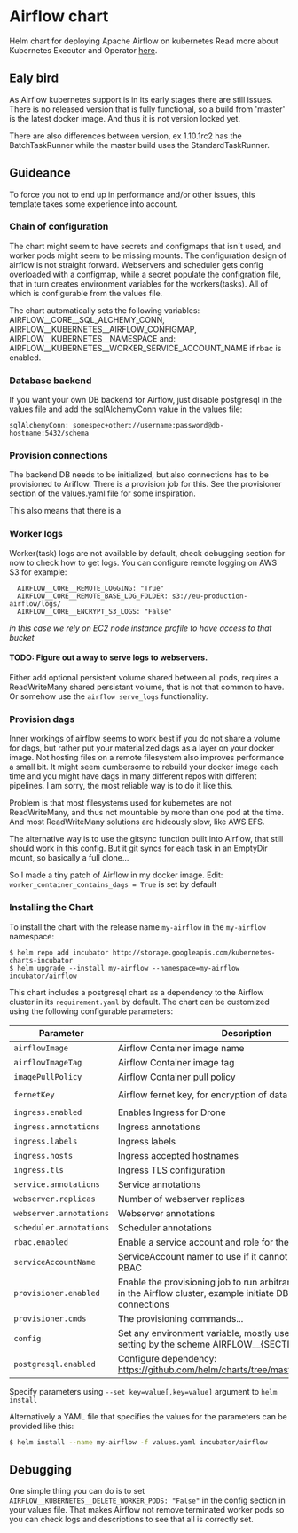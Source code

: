 # Airflow chart

Helm chart for deploying Apache Airflow on kubernetes
Read more about Kubernetes Executor and Operator [here](https://airflow.incubator.apache.org/kubernetes.html).

## Ealy bird

As Airflow kubernetes support is in its early stages there are still issues. There is no released version that is fully
functional, so a build from 'master' is the latest docker image. And thus it is not version locked yet.

There are also differences between version, ex 1.10.1rc2 has the BatchTaskRunner while the master build uses the
StandardTaskRunner.

## Guideance

To force you not to end up in performance and/or other issues, this template takes some experience into account.

### Chain of configuration

The chart might seem to have secrets and configmaps that isn´t used, and worker pods might seem to be missing mounts.
The configuration design of airflow is not straight forward. Webservers and scheduler gets config overloaded with a
configmap, while a secret populate the configration file, that in turn creates environment variables for the workers(tasks).
All of which is configurable from the values file.

The chart automatically sets the following variables:
AIRFLOW__CORE__SQL_ALCHEMY_CONN,
AIRFLOW__KUBERNETES__AIRFLOW_CONFIGMAP,
AIRFLOW__KUBERNETES__NAMESPACE
and:
AIRFLOW__KUBERNETES__WORKER_SERVICE_ACCOUNT_NAME
if rbac is enabled.

### Database backend

If you want your own DB backend for Airflow, just disable postgresql in the values file and add the sqlAlchemyConn
value in the values file:
```
sqlAlchemyConn: somespec+other://username:password@db-hostname:5432/schema
```

### Provision connections

The backend DB needs to be initialized, but also connections has to be provisioned to Ariflow. There is a provision
job for this. See the provisioner section of the values.yaml file for some inspiration.

This also means that there is a

### Worker logs

Worker(task) logs are not available by default, check debugging section for now to check how to get logs.
You can configure remote logging on AWS S3 for example:
```
  AIRFLOW__CORE__REMOTE_LOGGING: "True"
  AIRFLOW__CORE__REMOTE_BASE_LOG_FOLDER: s3://eu-production-airflow/logs/
  AIRFLOW__CORE__ENCRYPT_S3_LOGS: "False"
```
_in this case we rely on EC2 node instance profile to have access to that bucket_


#### TODO: Figure out a way to serve logs to webservers.

Either add optional persistent volume shared between all pods, requires a ReadWriteMany shared persistant volume,
that is not that common to have. Or somehow use the `airflow serve_logs` functionality.


### Provision dags

Inner workings of airflow seems to work best if you do not share a volume for dags, but rather put your materialized dags
as a layer on your docker image. Not hosting files on a remote filesystem also improves performance a small bit.
It might seem cumbersome to rebuild your docker image each time and you might have dags in many different repos with
different pipelines. I am sorry, the most reliable way is to do it like this.

Problem is that most filesystems used for kubernetes are not ReadWriteMany, and thus not mountable by more than one
pod at the time. And most ReadWriteMany solutions are hideously slow, like AWS EFS.

The alternative way is to use the gitsync function built into Airflow, that still should work in this config.
But it git syncs for each task in an EmptyDir mount, so basically a full clone...

So I made a tiny patch of Airflow in my docker image.
Edit: `worker_container_contains_dags = True` is set by default

### Installing the Chart

To install the chart with the release name `my-airflow` in the `my-airflow` namespace:

```
$ helm repo add incubator http://storage.googleapis.com/kubernetes-charts-incubator
$ helm upgrade --install my-airflow --namespace=my-airflow incubator/airflow
```

This chart includes a postgresql chart as a dependency to the Airflow cluster in its `requirement.yaml` by default. 
The chart can be customized using the following configurable parameters:

| Parameter                      | Description                                                                                                                      | Default                                        |
| ------------------------------ | -------------------------------------------------------------------------------------------------------------------------------- | ---------------------------------------------- |
| `airflowImage`                 | Airflow Container image name                                                                                                     | `tekn0ir/airflow-docker`                       |
| `airflowImageTag`              | Airflow Container image tag                                                                                                      | `1.10.1rc2`                                    |
| `imagePullPolicy`              | Airflow Container pull policy                                                                                                    | `IfNotPresent`                                 |
| `fernetKey`                    | Airflow fernet key, for encryption of data                                                                                       | `af7CN0q6ag5U3g08IsPsw3K45U7Xa0axgVFhoh-3zB8=` |
| `ingress.enabled`              | Enables Ingress for Drone                                                                                                        | `true`                                         |
| `ingress.annotations`          | Ingress annotations                                                                                                              | `{}`                                           |
| `ingress.labels`               | Ingress labels                                                                                                                   | `{}`                                           |
| `ingress.hosts`                | Ingress accepted hostnames                                                                                                       | `[airflow.192.168.99.100.xip.io]`              |
| `ingress.tls`                  | Ingress TLS configuration                                                                                                        | `[]`                                           |
| `service.annotations`          | Service annotations                                                                                                              | `{prometheus.io scrape config}`                |
| `webserver.replicas`           | Number of webserver replicas                                                                                                     | `2`                                            |
| `webserver.annotations`        | Webserver annotations                                                                                                            | `{}`                                           |
| `scheduler.annotations`        | Scheduler annotations                                                                                                            | `{}`                                           |
| `rbac.enabled`                 | Enable a service account and role for the cluster to use                                                                         | `true`                                         |
| `serviceAccountName`           | ServiceAccount namer to use if it cannot be created with RBAC                                                                    | ``                                             |
| `provisioner.enabled`          | Enable the provisioning job to run arbitrary bash commands in the Airflow cluster, example initiate DB and provision connections | `true`                                         |
| `provisioner.cmds`             | The provisioning commands...                                                                                                     | `...`                                          |
| `config`                       | Set any environment variable, mostly used to set any airflow setting by the scheme AIRFLOW__{SECTION}__{KEY}                     | `...`                                          |
| `postgresql.enabled`           | Configure dependency: https://github.com/helm/charts/tree/master/stable/postgresql                                               | `true`                                         |

Specify parameters using `--set key=value[,key=value]` argument to `helm install`

Alternatively a YAML file that specifies the values for the parameters can be provided like this:

```bash
$ helm install --name my-airflow -f values.yaml incubator/airflow
```
## Debugging

One simple thing you can do is to set `AIRFLOW__KUBERNETES__DELETE_WORKER_PODS: "False"` in the config section in your
values file. That makes Airflow not remove terminated worker pods so you can check logs and descriptions to see that
all is correctly set.
